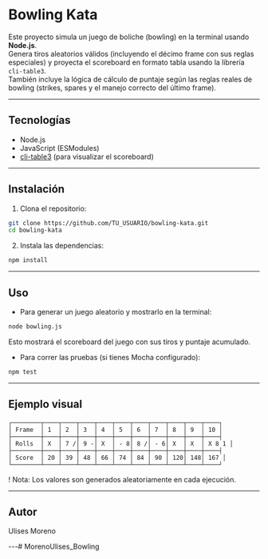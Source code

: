 
# Bowling Kata 

Este proyecto simula un juego de boliche (bowling) en la terminal usando **Node.js**.  
Genera tiros aleatorios válidos (incluyendo el décimo frame con sus reglas especiales) y proyecta el scoreboard en formato tabla usando la librería `cli-table3`.  
También incluye la lógica de cálculo de puntaje según las reglas reales de bowling (strikes, spares y el manejo correcto del último frame).

---

## Tecnologías

- Node.js
- JavaScript (ESModules)
- [cli-table3](https://www.npmjs.com/package/cli-table3) (para visualizar el scoreboard)

---

##  Instalación

1. Clona el repositorio:
```bash
git clone https://github.com/TU_USUARIO/bowling-kata.git
cd bowling-kata
```

2. Instala las dependencias:
```bash
npm install
```

---

##  Uso

- Para generar un juego aleatorio y mostrarlo en la terminal:
```bash
node bowling.js
```
Esto mostrará el scoreboard del juego con sus tiros y puntaje acumulado.

- Para correr las pruebas (si tienes Mocha configurado):
```bash
npm test
```

---

##  Ejemplo visual

```
┌────────┬────┬────┬────┬────┬────┬────┬────┬────┬────┬────┐
│ Frame  │ 1  │ 2  │ 3  │ 4  │ 5  │ 6  │ 7  │ 8  │ 9  │ 10 │
├────────┼────┼────┼────┼────┼────┼────┼────┼────┼────┼────┤
│ Rolls  │ X  │ 7 /│ 9 -│ X  │ - 8│ 8 /│ - 6│ X  │ X  │ X 8 1 │
├────────┼────┼────┼────┼────┼────┼────┼────┼────┼────┼────┤
│ Score  │ 20 │ 39 │ 48 │ 66 │ 74 │ 84 │ 90 │ 120│ 148│ 167 │
└────────┴────┴────┴────┴────┴────┴────┴────┴────┴────┴────┘
```
! Nota: Los valores son generados aleatoriamente en cada ejecución.

---

##  Autor

Ulises Moreno

---#   M o r e n o U l i s e s _ B o w l i n g  
 